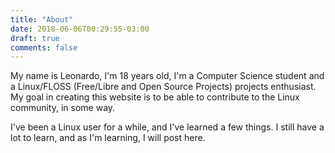 ```yaml
---
title: "About"
date: 2018-06-06T00:29:55-03:00
draft: true
comments: false
---
```


My name is Leonardo, I'm 18 years old, I'm a Computer Science student and a Linux/FLOSS (Free/Libre and Open Source Projects) projects enthusiast. My goal in creating this website is to be able to contribute to the Linux community, in some way.

I've been a Linux user for a while, and I've learned a few things. I still have a lot to learn, and as I'm learning, I will post here.

